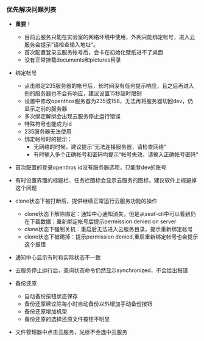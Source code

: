### 优先解决问题列表
- **重要！**
   - 目前云服务只能在实验室的网络环境中使用，外网只能绑定帐号，进入云服务会提示“请检查输入地址“。
   - 首次配置登录云服务帐号后，会卡在初始化壁纸进不了桌面
   - 没有正常挂载documents和pictures目录
- 绑定帐号
   - 点击绑定235服务器的帐号后，长时间没有任何提示响应，且之后再进入别的服务器也不会有响应，建议设置15秒超时限制
   - 设置中修改openthos服务器为235或158，无法再将服务器切回dev，仍显示之前的服务器
   - 多次绑定解绑会出现云服务停止运行错误
   - 特殊符号也能成为id
   - 235服务器无法使用
   - 绑定帐号时的提示：
      - 无网络的时候，建议提示“无法连接服务器，请检查网络“
      - 有时输入多个正确帐号和密码均提示“帐号失效，请输入正确帐号密码“
- 首次配置的登录openthos id没有服务器选项，只能登dev的账号
- 有时设置界面的标题栏、任务栏图标会显示云服务的图标，建议软件上规避掉这个问题
- clone状态下被打断后，提供继续正常运行云服务功能的操作
   - clone状态下解除绑定：通知中心通知消失，但是从seaf-cli中可以看到仍在下载数据；重新绑定帐号后提示permission denied on server
   - clone状态下强制关机：重启后无法进入云服务目录，提示重新绑定帐号
   - clone状态下被踢掉：提示permission denied,重启重新绑定帐号也会提示这个报错
- 通知中心显示有时和实际状态不一致
- 云服务停止运行后，查询状态命令仍然显示synchronized，不会给出报错

- 备份还原
   - 自动备份按钮状态保存
   - 备份还原建议除每小时自动备份以外增加手动备份按钮
   - 备份还原增加机型
   - 备份还原的选择还原文件按钮不明显
- 文件管理器中点击云服务，光标不会选中云服务
